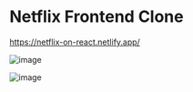 # Netflix Frontend Clone
https://netflix-on-react.netlify.app/

![image](https://user-images.githubusercontent.com/77146598/211147326-8c7264de-fc5d-4875-b468-00c5e53b0b90.png)

![image](https://user-images.githubusercontent.com/77146598/211147358-56564d20-c7c0-4d53-985b-d56afb00e472.png)
